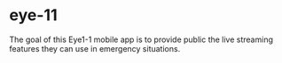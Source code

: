 # eye-11
The goal of this Eye1-1 mobile app is to provide public the live streaming features they can use in emergency situations.
